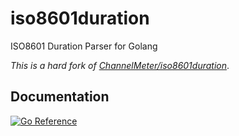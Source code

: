 # iso8601duration

ISO8601 Duration Parser for Golang

_This is a hard fork of [ChannelMeter/iso8601duration](https://github.com/ChannelMeter/iso8601duration)_.

## Documentation

[![Go Reference](https://pkg.go.dev/badge/github.com/sfomuseum/iso8601duration.svg)](https://pkg.go.dev/github.com/sfomuseum/iso8601duration)